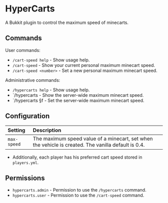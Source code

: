 HyperCarts
==========
A Bukkit plugin to control the maximum speed of minecarts.


Commands
--------
User commands:

 * `/cart-speed help` - Show usage help.
 * `/cart-speed` - Show your current personal maximum minecart speed.
 * `/cart-speed <number>` - Set a new personal maximum minecart speed.

Administrative commands:

 * `/hypercarts help` - Show usage help.
 * `/hypercarts - Show the server-wide maximum minecart speed.
 * `/hypercarts <number>§f - Set the server-wide maximum minecart speed.


Configuration
-------------
| Setting | Description |
| :--- | :--- |
| `max-speed` | The maximum speed value of a minecart, set when the vehicle is created. The vanilla default is 0.4. |

 * Additionally, each player has his preferred cart speed stored in `players.yml`.

Permissions
-----------

 * `hypercarts.admin` - Permission to use the `/hypercarts` command.
 * `hypercarts.user` - Permission to use the `/cart-speed` command.
